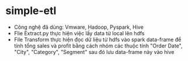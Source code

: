 # simple-etl
- Công nghệ đã dùng: Vmware, Hadoop, Pyspark, Hive
- Flie Extract.py thực hiện việc lấy data từ local lên hdfs
- File Transform thực hiện đọc dữ liệu từ hdfs vào spark data-frame để tính tổng sales và profit bằng cách nhóm các thuộc tính "Order Date", "City", "Category", "Segment" sau đó lưu data-frame này vào hive
